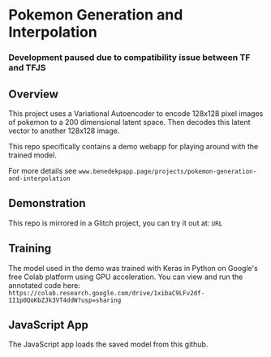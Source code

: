# Pokemon Generation and Interpolation

### Development paused due to compatibility issue between TF and TFJS

## Overview
This project uses a Variational Autoencoder to encode 128x128 pixel images of pokemon to a 200 dimensional latent space. Then decodes this latent vector to another 128x128 image.

This repo specifically contains a demo webapp for playing around with the trained model.

For more details see `www.benedekpapp.page/projects/pokemon-generation-and-interpolation`

## Demonstration
This repo is mirrored in a Glitch project, you can try it out at:
`URL`

## Training
The model used in the demo was trained with Keras in Python on Google's free Colab platform using GPU acceleration. You can view and run the annotated code here:
`https://colab.research.google.com/drive/1xibaC9LFv2df-1I1p0QoKbZJk3VT4ddW?usp=sharing`

## JavaScript App
The JavaScript app loads the saved model from this github.